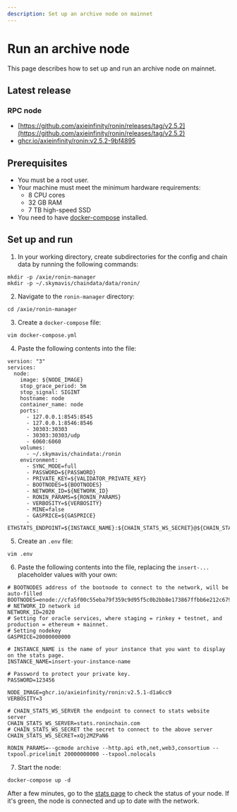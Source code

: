 ```yaml
---
description: Set up an archive node on mainnet
---
```


# Run an archive node
This page describes how to set up and run an archive node on mainnet.

## Latest release
### RPC node
* [https://github.com/axieinfinity/ronin/releases/tag/v2.5.2](https://github.com/axieinfinity/ronin/releases/tag/v2.5.2)
* [ghcr.io/axieinfinity/ronin:v2.5.2-9bf4895](https://github.com/axieinfinity/ronin/pkgs/container/ronin/69326810?tag=v2.5.1-d1a6cc9)

## Prerequisites
* You must be a root user.
* Your machine must meet the minimum hardware requirements:
  * 8 CPU cores
  * 32 GB RAM
  * 7 TB high-speed SSD
* You need to have [docker-compose](https://docs.docker.com/compose/install/) installed.

## Set up and run
1. In your working directory, create subdirectories for the config and chain data by running the following commands:

```
mkdir -p /axie/ronin-manager
mkdir -p ~/.skymavis/chaindata/data/ronin/
```

2. Navigate to the `ronin-manager` directory:
   
```
cd /axie/ronin-manager
```

3. Create a `docker-compose` file:
   
```
vim docker-compose.yml
```

4. Paste the following contents into the file:
   
```
version: "3"
services:
  node:
    image: ${NODE_IMAGE}
    stop_grace_period: 5m
    stop_signal: SIGINT
    hostname: node
    container_name: node
    ports:
      - 127.0.0.1:8545:8545
      - 127.0.0.1:8546:8546
      - 30303:30303
      - 30303:30303/udp
      - 6060:6060
    volumes:
      - ~/.skymavis/chaindata:/ronin
    environment:
      - SYNC_MODE=full
      - PASSWORD=${PASSWORD}
      - PRIVATE_KEY=${VALIDATOR_PRIVATE_KEY}
      - BOOTNODES=${BOOTNODES}
      - NETWORK_ID=${NETWORK_ID}
      - RONIN_PARAMS=${RONIN_PARAMS}
      - VERBOSITY=${VERBOSITY}
      - MINE=false
      - GASPRICE=${GASPRICE}
      - ETHSTATS_ENDPOINT=${INSTANCE_NAME}:${CHAIN_STATS_WS_SECRET}@${CHAIN_STATS_WS_SERVER}:443
```

5. Create an `.env` file:
   
```
vim .env
```

6. Paste the following contents into the file, replacing the `insert-...` placeholder values with your own:
   
```
# BOOTNODES address of the bootnode to connect to the network, will be auto-filled
BOOTNODES=enode://cfa5f00c55eba79f359c9d95f5c0b2bb8e173867ffbb6e212c6799a52918502519e56650970e34caf1cd17418d4da46c3243588578886c3b4f8c42d1934bf108@104.198.242.88:30303,enode://f500391c41906a1dae249df084a3d1659fe602db671730b2778316114a5f7df44a0c6864a8dfffdc380fc81c6965dd911338e0e2591eb78a506857015d166250@34.135.18.26:30303,enode://fc7b8ceafe16e6f79ab2da3e73d0a3163d0c28efe0778863102f8f27758986fe28c1540a9a0bbdff29ab93ad1c5803462efe6c98165bbb404d9d099a55f1d2c9@130.211.208.201:30303
# NETWORK_ID network id
NETWORK_ID=2020
# Setting for oracle services, where staging = rinkey + testnet, and production = ethereum + mainnet.
# Setting nodekey
GASPRICE=20000000000

# INSTANCE_NAME is the name of your instance that you want to display on the stats page.
INSTANCE_NAME=insert-your-instance-name

# Password to protect your private key.
PASSWORD=123456

NODE_IMAGE=ghcr.io/axieinfinity/ronin:v2.5.1-d1a6cc9
VERBOSITY=3

# CHAIN_STATS_WS_SERVER the endpoint to connect to stats website server
CHAIN_STATS_WS_SERVER=stats.roninchain.com
# CHAIN_STATS_WS_SECRET the secret to connect to the above server
CHAIN_STATS_WS_SECRET=xQj2MZPaN6

RONIN_PARAMS=--gcmode archive --http.api eth,net,web3,consortium --txpool.pricelimit 20000000000 --txpool.nolocals
```

7. Start the node:
   
```
docker-compose up -d
```

After a few minutes, go to the [stats page](https://stats.roninchain.com/) to check the status of your node. If it's green, the node is connected and up to date with the network.
